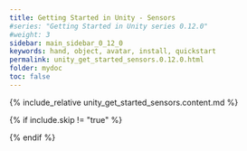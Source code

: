```yaml
---
title: Getting Started in Unity - Sensors
#series: "Getting Started in Unity series 0.12.0"
#weight: 3
sidebar: main_sidebar_0_12_0
keywords: hand, object, avatar, install, quickstart
permalink: unity_get_started_sensors.0.12.0.html
folder: mydoc
toc: false
---
```


{% include_relative unity_get_started_sensors.content.md %}

{% if include.skip != "true" %}
<!--{% include custom/series_acme_next.html %}-->
{% endif %}
